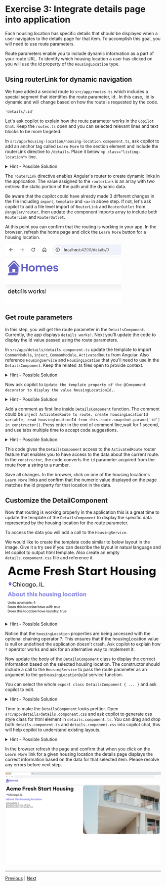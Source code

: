 
# Exercise 3: Integrate details page into application

Each housing location has specific details that should be displayed when a user navigates to the details page for that item. To accomplish this goal, you will need to use route parameters.

Route parameters enable you to include dynamic information as a part of your route URL. To identify which housing location a user has clicked on you will use the id property of the `HousingLocation` type.

## Using routerLink for dynamic navigation

We have added a second route to `src/app/routes.ts` which includes a special segment that identifies the route parameter, id:. In this case, :id is dynamic and will change based on how the route is requested by the code.

```
'details/:id'
```

Let's ask copilot to explain how the route parameter works in the `Copilot Chat`. Keep the `routes.ts` open and you can selected relevant lines and text blocks to be more targeted.

In `src/app/housing-location/housing-location.component.ts`, ask copilot to add an anchor tag called `Learn More` to the section element and include the routerLink directive to `/details`. Place it below `<p class="listing-location">` line.

<details>
  <summary>Hint - Possible Solution</summary>

```
// Add anchor with a routerLink directive to housing-location.component.ts
import {Component, Input} from '@angular/core';
import {CommonModule} from '@angular/common';
import {HousingLocation} from '../housinglocation';
import {RouterModule} from '@angular/router';
@Component({
  selector: 'app-housing-location',
  imports: [CommonModule, RouterModule],
  template: `
    <section class="listing">
      <img
        class="listing-photo"
        [src]="housingLocation.photo"
        alt="Exterior photo of {{ housingLocation.name }}"
        crossorigin
      />
      <h2 class="listing-heading">{{ housingLocation.name }}</h2>
      <p class="listing-location">{{ housingLocation.city }}, {{ housingLocation.state }}</p>
      <a [routerLink]="['/details', housingLocation.id]">Learn More</a>
    </section>
  `,
  styleUrls: ['./housing-location.component.css'],
})
export class HousingLocationComponent {
  @Input() housingLocation!: HousingLocation;
}
```

</details>

The `routerLink` directive enables Angular's router to create dynamic links in the application. The value assigned to the `routerLink` is an array with two entries: the static portion of the path and the dynamic data.

Be aware that the copilot could have already made 3 different changes in the file including `import`, `template` and `<a>` in above step. If not, let's ask copilot to add a file level import of `RouterLink` and `RouterOutlet` from `@angular/router`, then update the component imports array to include both `RouterLink` and `RouterOutlet`.

At this point you can confirm that the routing is working in your app. In the browser, refresh the home page and click the `Learn More` button for a housing location.

![alt text](imgs/exec3-detail.png)

## Get route parameters

In this step, you will get the route parameter in the `DetailsComponent`. Currently, the app displays `details works!`. Next you'll update the code to display the id value passed using the route parameters.

In `src/app/details/details.component.ts` update the template to import `CommonModule`, `inject`, `CommonModule`, `ActivatedRoute` from Angular. Also reference `HousingService` and `HousingLocation` that you'll need to use in the `DetailsComponent`. Keep the related .ts files open to provide context.

<details>
  <summary>Hint - Possible Solution</summary>

```
// Update file level imports
import {Component, inject} from '@angular/core';
import {CommonModule} from '@angular/common';
import {ActivatedRoute} from '@angular/router';
import {HousingService} from '../housing.service';
import {HousingLocation} from '../housinglocation';
```

</details>

Now ask copilot to `Update the template property of the @Component decorator to display the value housingLocationId.`.

<details>
  <summary>Hint - Possible Solution</summary>

```
template: `<p>details works! {{ housingLocationId }}</p>`,
```

</details>

Add a comment as first line inside `DetailsComponent` function. The comment could be `inject ActivatedRoute to route, create housingLocationId variable, read housingLocationId from this.route.snapshot.params['id'] in constructor()`. Press enter in the end of comment line,wait for 1 second, and use tabs multiple time to accept code suggestions. 

<details>
  <summary>Hint - Possible Solution</summary>

```
export class DetailsComponent {
         route: ActivatedRoute = inject(ActivatedRoute);
         housingLocationId = -1;
         constructor() {
             this.housingLocationId = Number(this.route.snapshot.params['id']);
         }
     }
```

</details>

This code gives the `DetailsComponent` access to the `ActivatedRoute` router feature that enables you to have access to the data about the current route. In the `constructor`, the code converts the `id` parameter acquired from the route from a string to a number.

Save all changes. In the browser, click on one of the housing location's `Learn More` links and confirm that the numeric value displayed on the page matches the id property for that location in the data.

## Customize the DetailComponent

Now that routing is working properly in the application this is a great time to update the template of the `DetailsComponent` to display the specific data represented by the housing location for the route parameter.

To access the data you will add a call to the `HousingService`.

We would like to create the template code similar to below layout in the image. Give it a try see if you can describe the layout in natual language and let copilot to output html template. Also create an empty `details.component.css` file and reference it.

![alt text](imgs/exec3-fields.png)

<details>
  <summary>Hint - Possible Solution</summary>

```
// Update the DetailsComponent template in src/app/details/details.component.ts

`
  <article>
    <img
      class="listing-photo"
      [src]="housingLocation?.photo"
      alt="Exterior photo of {{ housingLocation?.name }}"
      crossorigin
    />
    <section class="listing-description">
      <h2 class="listing-heading">{{ housingLocation?.name }}</h2>
      <p class="listing-location">{{ housingLocation?.city }}, {{ housingLocation?.state }}</p>
    </section>
    <section class="listing-features">
      <h2 class="section-heading">About this housing location</h2>
      <ul>
        <li>Units available: {{ housingLocation?.availableUnits }}</li>
        <li>Does this location have wifi: {{ housingLocation?.wifi }}</li>
        <li>Does this location have laundry: {{ housingLocation?.laundry }}</li>
      </ul>
    </section>
  </article>
`,
styleUrls: ['./details.component.css'],

```

</details>

Notice that the `housingLocation` properties are being accessed with the optional chaining operator ?. This ensures that if the housingLocation value is null or undefined the application doesn't crash. Ask copilot to explain how `?` operator works and ask for an alternative way to implement it.

Now update the body of the `DetailsComponent` class to display the correct information based on the selected housing location. The constructor should include a call to the `HousingService` to pass the route parameter as an argument to the `getHousingLocationById` service function.

You can select the whole `export class DetailsComponent { ... }` and ask copilot to edit.

<details>
  <summary>Hint - Possible Solution</summary>

```
// Update the DetailsComponent class in `src/app/details/details.component.ts`
export class DetailsComponent {
  route: ActivatedRoute = inject(ActivatedRoute);
  housingService = inject(HousingService);
  housingLocation: HousingLocation | undefined;

  constructor() {
    const housingLocationId = Number(this.route.snapshot.params['id']);
    this.housingLocation = this.housingService.getHousingLocationById(housingLocationId);
  }
}
```

</details>

Time to make the `DetailsComponent` looks prettier. Open `src/app/details/details.component.css` and ask copilot to generate css style class for html element in `details.component.ts`. You can drag and drop both `details.component.ts` and `details.component.css` into copilot chat, this will help copilot to understand existing layouts.

<details>
  <summary>Hint - Possible Solution</summary>

```
// Add styles for the DetailsComponent
.listing-photo {
  height: 600px;
  width: 50%;
  object-fit: cover;
  border-radius: 30px;
  float: right;
}
.listing-heading {
  font-size: 48pt;
  font-weight: bold;
  margin-bottom: 15px;
}
.listing-location::before {
  content: url('/assets/location-pin.svg') / '';
}
.listing-location {
  font-size: 24pt;
  margin-bottom: 15px;
}
.listing-features > .section-heading {
  color: var(--secondary-color);
  font-size: 24pt;
  margin-bottom: 15px;
}
.listing-features {
  margin-bottom: 20px;
}
.listing-features li {
  font-size: 14pt;
}
li {
  list-style-type: none;
}
.listing-apply .section-heading {
  font-size: 18pt;
  margin-bottom: 15px;
}
label, input {
  display: block;
}
label {
  color: var(--secondary-color);
  font-weight: bold;
  text-transform: uppercase;
  font-size: 12pt;
}
input {
  font-size: 16pt;
  margin-bottom: 15px;
  padding: 10px;
  width: 400px;
  border-top: none;
  border-right: none;
  border-left: none;
  border-bottom: solid .3px;
}
@media (max-width: 1024px) {
  .listing-photo {
    width: 100%;
    height: 400px;
  }
}
```

</details>

In the browser refresh the page and confirm that when you click on the `Learn More` link for a given housing location the details page displays the correct information based on the data for that selected item. Please resolve any errors before next step.

![alt text](imgs/exec3-app.png)

---------------
[Previous](./exercise-2.md) | [Next](./exercise-4.md)

